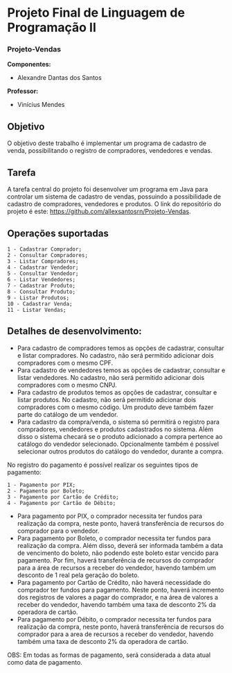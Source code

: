 # Projeto Final de Linguagem de Programação II

### Projeto-Vendas

**Componentes:**

- Alexandre Dantas dos Santos

**Professor:**
	
- Vinícius Mendes

## Objetivo

O objetivo deste trabalho é implementar um programa de cadastro de venda, possibilitando o registro de compradores, vendedores e vendas.

## Tarefa

A tarefa central do projeto foi desenvolver um programa em Java para controlar um sistema de cadastro de vendas, possuindo a possibilidade de cadastro de compradores, vendedores e produtos. 
O link do repositório do projeto é este: https://github.com/allexsantosrn/Projeto-Vendas.

## Operações suportadas

	1 - Cadastrar Comprador;
	2 - Consultar Compradores;
	3 - Listar Compradores;
	4 - Cadastrar Vendedor;
	5 - Consultar Vendedor;
	6 - Listar Vendedores;
    7 - Cadastrar Produto;
	8 - Consultar Produto;
	9 - Listar Produtos;
	10 - Cadastrar Venda;
	11 - Listar Vendas;

## Detalhes de desenvolvimento:

- Para cadastro de compradores temos as opções de cadastrar, consultar e listar compradores. No cadastro, não será permitido adicionar dois compradores com o mesmo CPF.
- Para cadastro de vendedores temos as opções de cadastrar, consultar e listar vendedores. No cadastro, não será permitido adicionar dois compradores com o mesmo CNPJ.
- Para cadastro de produtos temos as opções de cadastrar, consultar e listar produtos. No cadastro, não será permitido adicionar dois compradores com o mesmo código. Um produto deve também fazer parte do catálogo de um vendedor.
- Para cadastro da compra/venda, o sistema só permitirá o registro para compradores, vendedores e produtos cadastrados no sistema. Aĺém disso o sistema checará se o produto adicionado a compra pertence ao catálogo do vendedor selecionado. Opcionalmente também é possível selecionar outros produtos do catálogo do vendedor, durante a compra. 

No registro do pagamento é possível realizar os seguintes tipos de pagamento: 

	1 - Pagamento por PIX;
	2 - Pagamento por Boleto;
	3 - Pagamento por Cartão de Crédito;
	4 - Pagamento por Cartão de Débito;

- Para pagamento por PIX, o comprador necessita ter fundos para realização da compra, neste ponto, haverá transferência de recursos do comprador para o vendedor.
- Para pagamento por Boleto, o comprador necessita ter fundos para realização da compra. Além disso, deverá ser informada também a data de vencimento do boleto, não podendo este boleto estar vencido para pagamento. Por fim, haverá transferência de recursos do comprador para a área de recursos a receber do vendedor, havendo também um desconto de 1 real pela geração do boleto.
- Para pagamento por Cartão de Crédito, não haverá necessidade do comprador ter fundos para pagamento. Neste ponto, haverá incremento dos registros de valores a pagar do comprador, e na área de valores a receber do vendedor, havendo também uma taxa de desconto 2% da operadora de cartão.
- Para pagamento por Débito, o comprador necessita ter fundos para realização da compra, neste ponto, haverá transferência de recursos do comprador para a area de recursos a receber do vendedor, havendo também uma taxa de desconto 2% da operadora de cartão.

OBS: Em todas as formas de pagamento, será considerada a data atual como data de pagamento.